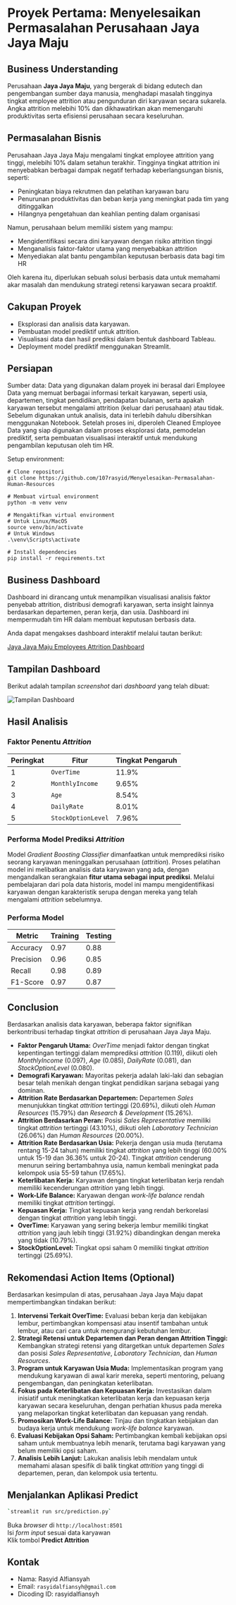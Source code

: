 # Proyek Pertama: Menyelesaikan Permasalahan Perusahaan Jaya Jaya Maju

## Business Understanding
Perusahaan **Jaya Jaya Maju**, yang bergerak di bidang edutech dan pengembangan sumber daya manusia, menghadapi masalah tingginya tingkat employee attrition atau pengunduran diri karyawan secara sukarela. Angka attrition melebihi 10% dan dikhawatirkan akan memengaruhi produktivitas serta efisiensi perusahaan secara keseluruhan.

## Permasalahan Bisnis
Perusahaan Jaya Jaya Maju mengalami tingkat employee attrition yang tinggi, melebihi 10% dalam setahun terakhir. Tingginya tingkat attrition ini menyebabkan berbagai dampak negatif terhadap keberlangsungan bisnis, seperti:
- Peningkatan biaya rekrutmen dan pelatihan karyawan baru
- Penurunan produktivitas dan beban kerja yang meningkat pada tim yang ditinggalkan
- Hilangnya pengetahuan dan keahlian penting dalam organisasi

Namun, perusahaan belum memiliki sistem yang mampu:
- Mengidentifikasi secara dini karyawan dengan risiko attrition tinggi
- Menganalisis faktor-faktor utama yang menyebabkan attrition
- Menyediakan alat bantu pengambilan keputusan berbasis data bagi tim HR

Oleh karena itu, diperlukan sebuah solusi berbasis data untuk memahami akar masalah dan mendukung strategi retensi karyawan secara proaktif.

## Cakupan Proyek
- Eksplorasi dan analisis data karyawan.
- Pembuatan model prediktif untuk attrition.
- Visualisasi data dan hasil prediksi dalam bentuk dashboard Tableau.
- Deployment model prediktif menggunakan Streamlit.

## Persiapan
Sumber data: Data yang digunakan dalam proyek ini berasal dari Employee Data yang memuat berbagai informasi terkait karyawan, seperti usia, departemen, tingkat pendidikan, pendapatan bulanan, serta apakah karyawan tersebut mengalami attrition (keluar dari perusahaan) atau tidak. Sebelum digunakan untuk analisis, data ini terlebih dahulu dibersihkan menggunakan Notebook. Setelah proses ini, diperoleh Cleaned Employee Data yang siap digunakan dalam proses eksplorasi data, pemodelan prediktif, serta pembuatan visualisasi interaktif untuk mendukung pengambilan keputusan oleh tim HR.

Setup environment:
```
# Clone repositori
git clone https://github.com/107rasyid/Menyelesaikan-Permasalahan-Human-Resources

# Membuat virtual environment
python -m venv venv

# Mengaktifkan virtual environment
# Untuk Linux/MacOS
source venv/bin/activate
# Untuk Windows
.\venv\Scripts\activate

# Install dependencies
pip install -r requirements.txt
```

## Business Dashboard
Dashboard ini dirancang untuk menampilkan visualisasi analisis faktor penyebab attrition, distribusi demografi karyawan, serta insight lainnya berdasarkan departemen, peran kerja, dan usia. Dashboard ini mempermudah tim HR dalam membuat keputusan berbasis data.

Anda dapat mengakses dashboard interaktif melalui tautan berikut:

[Jaya Jaya Maju Employees Attrition Dashboard](https://public.tableau.com/views/JayaJayaMajuEmployeesAttritionDashboard/Dashboard1?:language=en-US&:sid=&:redirect=auth&:display_count=n&:origin=viz_share_link)

## Tampilan Dashboard

Berikut adalah tampilan *screenshot* dari *dashboard* yang telah dibuat:

![Tampilan Dashboard](dashboard-preview.png)

## Hasil Analisis
### Faktor Penentu *Attrition*

| Peringkat | Fitur            | Tingkat Pengaruh |
| --------- | ---------------- | ---------------- |
| 1         | `OverTime`       | 11.9%            |
| 2         | `MonthlyIncome`  | 9.65%            |
| 3         | `Age`            | 8.54%            |
| 4         | `DailyRate`      | 8.01%            |
| 5         | `StockOptionLevel` | 7.96%            |

### Performa Model Prediksi *Attrition*
Model *Gradient Boosting Classifier* dimanfaatkan untuk memprediksi risiko seorang karyawan meninggalkan perusahaan (*attrition*). Proses pelatihan model ini melibatkan analisis data karyawan yang ada, dengan mengandalkan serangkaian **fitur utama sebagai input prediksi**. Melalui pembelajaran dari pola data historis, model ini mampu mengidentifikasi karyawan dengan karakteristik serupa dengan mereka yang telah mengalami *attrition* sebelumnya.

### Performa Model
| Metric    | Training | Testing |
| --------- | -------- | ------- |
| Accuracy  | 0.97     | 0.88    |
| Precision | 0.96     | 0.85    |
| Recall    | 0.98     | 0.89    |
| F1-Score  | 0.97     | 0.87    |

## Conclusion
Berdasarkan analisis data karyawan, beberapa faktor signifikan berkontribusi terhadap tingkat *attrition* di perusahaan Jaya Jaya Maju.

* **Faktor Pengaruh Utama:** *OverTime* menjadi faktor dengan tingkat kepentingan tertinggi dalam memprediksi *attrition* (0.119), diikuti oleh *MonthlyIncome* (0.097), *Age* (0.085), *DailyRate* (0.081), dan *StockOptionLevel* (0.080).
* **Demografi Karyawan:** Mayoritas pekerja adalah laki-laki dan sebagian besar telah menikah dengan tingkat pendidikan sarjana sebagai yang dominan.
* **Attrition Rate Berdasarkan Departemen:** Departemen *Sales* menunjukkan tingkat *attrition* tertinggi (20.69%), diikuti oleh *Human Resources* (15.79%) dan *Research & Development* (15.26%).
* **Attrition Berdasarkan Peran:** Posisi *Sales Representative* memiliki tingkat *attrition* tertinggi (43.10%), diikuti oleh *Laboratory Technician* (26.06%) dan *Human Resources* (20.00%).
* **Attrition Rate Berdasarkan Usia:** Pekerja dengan usia muda (terutama rentang 15-24 tahun) memiliki tingkat *attrition* yang lebih tinggi (60.00% untuk 15-19 dan 36.36% untuk 20-24). Tingkat *attrition* cenderung menurun seiring bertambahnya usia, namun kembali meningkat pada kelompok usia 55-59 tahun (17.65%).
* **Keterlibatan Kerja:** Karyawan dengan tingkat keterlibatan kerja rendah memiliki kecenderungan *attrition* yang lebih tinggi.
* **Work-Life Balance:** Karyawan dengan *work-life balance* rendah memiliki tingkat *attrition* tertinggi.
* **Kepuasan Kerja:** Tingkat kepuasan kerja yang rendah berkorelasi dengan tingkat *attrition* yang lebih tinggi.
* **OverTime:** Karyawan yang sering bekerja lembur memiliki tingkat *attrition* yang jauh lebih tinggi (31.92%) dibandingkan dengan mereka yang tidak (10.79%).
* **StockOptionLevel:** Tingkat opsi saham 0 memiliki tingkat *attrition* tertinggi (25.69%).

## Rekomendasi Action Items (Optional)

Berdasarkan kesimpulan di atas, perusahaan Jaya Jaya Maju dapat mempertimbangkan tindakan berikut:

1.  **Intervensi Terkait OverTime:** Evaluasi beban kerja dan kebijakan lembur, pertimbangkan kompensasi atau insentif tambahan untuk lembur, atau cari cara untuk mengurangi kebutuhan lembur.
2.  **Strategi Retensi untuk Departemen dan Peran dengan Attrition Tinggi:** Kembangkan strategi retensi yang ditargetkan untuk departemen *Sales* dan posisi *Sales Representative*, *Laboratory Technician*, dan *Human Resources*.
3.  **Program untuk Karyawan Usia Muda:** Implementasikan program yang mendukung karyawan di awal karir mereka, seperti mentoring, peluang pengembangan, dan peningkatan keterlibatan.
4.  **Fokus pada Keterlibatan dan Kepuasan Kerja:** Investasikan dalam inisiatif untuk meningkatkan keterlibatan kerja dan kepuasan kerja karyawan secara keseluruhan, dengan perhatian khusus pada mereka yang melaporkan tingkat keterlibatan dan kepuasan yang rendah.
5.  **Promosikan Work-Life Balance:** Tinjau dan tingkatkan kebijakan dan budaya kerja untuk mendukung *work-life balance* karyawan.
6.  **Evaluasi Kebijakan Opsi Saham:** Pertimbangkan kembali kebijakan opsi saham untuk membuatnya lebih menarik, terutama bagi karyawan yang belum memiliki opsi saham.
7.  **Analisis Lebih Lanjut:** Lakukan analisis lebih mendalam untuk memahami alasan spesifik di balik tingkat *attrition* yang tinggi di departemen, peran, dan kelompok usia tertentu.

## Menjalankan Aplikasi Predict
```bash
`streamlit run src/prediction.py`
```
Buka *browser* di `http://localhost:8501`\
Isi *form input* sesuai data karyawan\
Klik tombol **Predict Attrition**

## Kontak

- Nama: Rasyid Alfiansyah
- Email: `rasyidalfiansyh@gmail.com`
- Dicoding ID: rasyidalfiansyh
